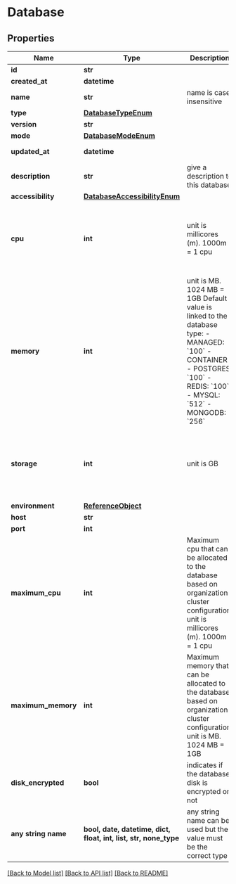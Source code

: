 # Database


## Properties
Name | Type | Description | Notes
------------ | ------------- | ------------- | -------------
**id** | **str** |  | [readonly] 
**created_at** | **datetime** |  | [readonly] 
**name** | **str** | name is case insensitive | 
**type** | [**DatabaseTypeEnum**](DatabaseTypeEnum.md) |  | 
**version** | **str** |  | 
**mode** | [**DatabaseModeEnum**](DatabaseModeEnum.md) |  | 
**updated_at** | **datetime** |  | [optional] [readonly] 
**description** | **str** | give a description to this database | [optional] 
**accessibility** | [**DatabaseAccessibilityEnum**](DatabaseAccessibilityEnum.md) |  | [optional] 
**cpu** | **int** | unit is millicores (m). 1000m &#x3D; 1 cpu | [optional]  if omitted the server will use the default value of 250
**memory** | **int** | unit is MB. 1024 MB &#x3D; 1GB   Default value is linked to the database type: - MANAGED: &#x60;100&#x60; - CONTAINER   - POSTGRES: &#x60;100&#x60;   - REDIS: &#x60;100&#x60;   - MYSQL: &#x60;512&#x60;   - MONGODB: &#x60;256&#x60;  | [optional] 
**storage** | **int** | unit is GB | [optional]  if omitted the server will use the default value of 10
**environment** | [**ReferenceObject**](ReferenceObject.md) |  | [optional] 
**host** | **str** |  | [optional] 
**port** | **int** |  | [optional] 
**maximum_cpu** | **int** | Maximum cpu that can be allocated to the database based on organization cluster configuration. unit is millicores (m). 1000m &#x3D; 1 cpu | [optional] 
**maximum_memory** | **int** | Maximum memory that can be allocated to the database based on organization cluster configuration. unit is MB. 1024 MB &#x3D; 1GB | [optional] 
**disk_encrypted** | **bool** | indicates if the database disk is encrypted or not | [optional] 
**any string name** | **bool, date, datetime, dict, float, int, list, str, none_type** | any string name can be used but the value must be the correct type | [optional]

[[Back to Model list]](../README.md#documentation-for-models) [[Back to API list]](../README.md#documentation-for-api-endpoints) [[Back to README]](../README.md)


